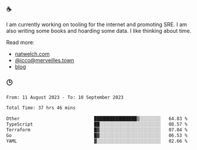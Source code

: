 ### ☕

I am currently working on tooling for the internet and promoting SRE. I am also writing some books and hoarding some data. I like thinking about time. 

Read more:

 - [natwelch.com](https://natwelch.com)
 - [@icco@merveilles.town](https://merveilles.town/@icco)
 - [blog](https://writing.natwelch.com)

### 🕒

<!--START_SECTION:waka-->

```txt
From: 11 August 2023 - To: 10 September 2023

Total Time: 37 hrs 46 mins

Other                            ████████████████▒░░░░░░░░   64.83 %
TypeScript                       ██░░░░░░░░░░░░░░░░░░░░░░░   08.57 %
Terraform                        █▓░░░░░░░░░░░░░░░░░░░░░░░   07.04 %
Go                               █▓░░░░░░░░░░░░░░░░░░░░░░░   06.53 %
YAML                             ▓░░░░░░░░░░░░░░░░░░░░░░░░   02.66 %
```

<!--END_SECTION:waka-->
